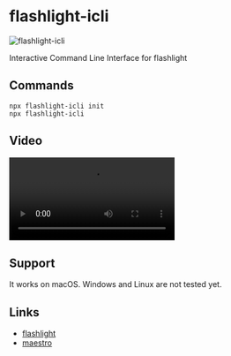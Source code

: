 # flashlight-icli
![flashlight-icli](https://github.com/WayneKim92/flashlight-icli/assets/75321423/3748ac55-127e-495b-9f56-f2a5d888ee28)

Interactive Command Line Interface for flashlight

## Commands
```
npx flashlight-icli init
npx flashlight-icli
```

## Video

<video src="https://github.com/WayneKim92/flashlight-icli/assets/75321423/2bd4dd31-7003-4aaa-b79f-bb630a4be9ea">
</video>

## Support
It works on macOS. Windows and Linux are not tested yet.

## Links
* [flashlight](https://github.com/bamlab/flashlight)
* [maestro](https://github.com/mobile-dev-inc/maestro)
